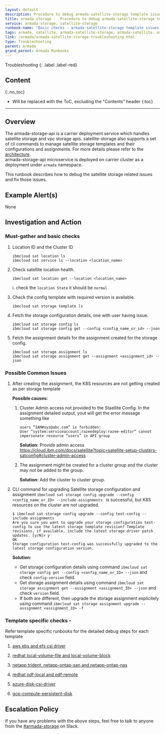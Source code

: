 ```yaml
---
layout: default
description: Procedure to debug armada-satellite-storage template issues.
title: armada-storage -  Procedure to debug armada-satellite-storage template issues.
service: armada-storage, satellite-storage
runbook-name: "Basic checks - armada-satellite-storage template issues."
tags: armada, satellite, armada-satellite-storage, armada-satellite, armada-storage, armada-storage-api, satellite-templates, configuration, assignment, subscription
link: /armada/armada-satellite-storage-troubleshooting.html
type: Troubleshooting
parent: Armada
grand_parent: Armada Runbooks
---
```


Troubleshooting
{: .label .label-red}

## Content
{:.no_toc}

* Will be replaced with the ToC, excluding the "Contents" header
{:toc}

---

## Overview
The armada-storage-api is a carrier deployment service which handles satellite storage and vpc storage apis.
satellite-storage also supports a set of cli commands to manage satellite storage templates and their configurations and assignments.
For more details please refer to the [architecture](https://github.ibm.com/alchemy-containers/armada/blob/master/architecture/satellite-storage.md).<br>
armada-storage-api microservice is deployed on carrier cluster as a deployment under `armada` namespace. 

This runbook describes how to debug the satellite storage related issues and fix those issues.


## Example Alert(s)

   None

## Investigation and Action


### Must-gather and basic checks
1. Location ID and the Cluster ID
   ```
   ibmcloud sat location ls
   ibmcloud sat service ls --location <location_name>
   ```  
1. Check satellite location health. <br>
   ```
   ibmcloud sat location get --location <location_name>
   ```
   i. check the `location State` it should be  `normal`

1. Check the config template with required version is available.<br>
   ```
   ibmcloud sat storage template ls
   ```

1. Fetch the storage configuration details, one with user having issue.<br>
   ```
   ibmcloud sat storage config ls
   ibmcloud sat storage config get --config <config_name_or_id> --json
   ```

1. Fetch the assignment details for the assignment created for the storage config.<br>
   ```
   ibmcloud sat storage assignment ls
   ibmcloud sat storage assignment get --assignment <assignment_id> --json
   ```

### Possible Common Issues
1. After creating the assignment, the K8S resources are not getting created as per storage template

    **Possible causes:**
    1. Cluster Admin access not provided to the Staellite Config.
    In the assignment detailed output, yout will get the error message something like
        ```
        users “IAM#xyz@abc.com” is forbidden:
        User “system:serviceaccount:razeedeploy:razee-editor” cannot impersonate resource “users” in API group
        ```
        **Solution:** Provide admin access
    https://cloud.ibm.com/docs/satellite?topic=satellite-setup-clusters-satconfig#cluster-admin-access

    1. The assignment might be created for a cluster group and the cluster may not be added to the group.

        **Solution:** Add the cluster to cluster group.


2. CLI command for upgrading Satellite storage configuration and assignment `ibmcloud sat storage config upgrade --config <config_name_or_ID> --include-assignments ` is successful, but K8S resources on the cluster are not upgraded.
    ```
    $ ibmcloud sat storage config upgrade --config test-config --include-assignments
    Are you sure you want to upgrade your storage configuration test-config to use the latest storage template revision? Template revisions, if available, include the latest storage driver patch updates. [y/N]> y
    OK
    Storage configuration test-config was successfully upgraded to the latest storage configuration version.
    ```
    **Solution:**
    - Get storage configuration details using command `ibmcloud sat storage config get --config <config_name_or_ID> --json` and check `config-version` field.
    - Get storage assignment details using command `ibmcloud sat storage assignment get --assignment <assignment_ID> --json` and check `version` field.
    - If both are different, then upgrade the storage assignment explicitely using command `ibmcloud sat storage assignment upgrade --assignment <assignment_ID> -f`



### Template specific checks -
Refer template specific runbooks for the detailed debug steps for each template
1.  [aws ebs and efs csi driver](https://pagesgithub.ibm.com/alchemy-conductors/documentation-pages/docs/runbooks/armada/armada-sat-storage-aws-ebs-efs-troubleshooting.html)

2. [redhat local-volume-file and local-volume-block](https://pages.github.ibm.com/alchemy-conductors/documentation-pages/docs/runbooks/armada/armada-sat-storage-redhat-local-volume-troubleshooting.html)

3. [netapp trident, netapp-ontap-san and netapp-ontap-nas](https://pages.github.ibm.com/alchemy-conductors/documentation-pages/docs/runbooks/armada/armada-sat-storage-netapp-troubleshooting.html)

4. [redhat odf-local and odf-remote](https://pages.github.ibm.com/alchemy-conductors/documentation-pages/docs/runbooks/armada/odf-issues.html)

5. [azure-disk-csi-driver](https://pages.github.ibm.com/alchemy-conductors/documentation-pages/docs/runbooks/armada/armada-sat-storage-azure-troubleshooting.html)

6. [gcp-compute-persistent-disk](https://pages.github.ibm.com/alchemy-conductors/documentation-pages/docs/runbooks/armada/armada-sat-storage-gcp-disk-troubleshooting.html)


## Escalation Policy
If you have any problems with the above steps, feel free to talk to anyone from the [#armada-storage](https://ibm-argonauts.slack.com/archives/C53P14PFE) on Slack.

